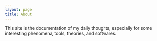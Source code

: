 ```yaml
---
layout: page
title: About
---
```


This site is the documentation of my daily thoughts, especially for some interesting
phenomena, tools, theories, and softwares.
